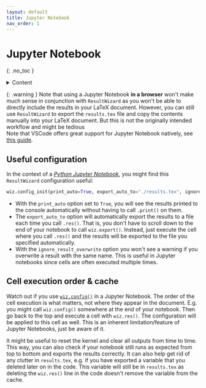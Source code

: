 ```yaml
---
layout: default
title: Jupyter Notebook
nav_order: 1
---
```


# Jupyter Notebook
{: .no_toc }

<details markdown="block">
  <summary>
    Content
  </summary>
  {: .text-delta }

- TOC
{:toc}

</details>

{: .warning }
Note that using a Jupyter Notebook **in a browser** won't make much sense in conjunction with `ResultWizard` as you won't be able to directly include the results in your LaTeX document. However, you can still use `ResultWizard` to export the `results.tex` file and copy the contents manually into your LaTeX document. But this is not the originally intended workflow and might be tedious
<br>Note that VSCode offers great support for Jupyter Notebook natively, see [this guide](https://code.visualstudio.com/docs/datascience/jupyter-notebooks).

## Useful configuration

In the context of a [*Python Jupyter Notebook*](https://jupyter.org/), you might find this `ResultWizard` configuration useful:
```py
wiz.config_init(print_auto=True, export_auto_to="./results.tex", ignore_result_overwrite=True)
```
- With the `print_auto` option set to `True`, you will see the results printed to the console automatically without having to call `.print()` on them.
- The `export_auto_to` option will automatically export the results to a file each time you call `.res()`. That is, you don't have to scroll down to the end of your notebook to call `wiz.export()`. Instead, just execute the cell where you call `.res()` and the results will be exported to the file you specified automatically.
- With the `ignore_result_overwrite` option you won't see a warning if you overwrite a result with the same name. This is useful in Jupyter notebooks since cells are often executed multiple times.


## Cell execution order & cache

Watch out if you use [`wiz.config()`](/api/config) in a Jupyter Notebook. The order of the cell execution is what matters, not where they appear in the document. E.g. you might call `wiz.config()` somewhere at the end of your notebook. Then go back to the top and execute a cell with `wiz.res()`. The configuration will be applied to this cell as well. This is an inherent limitation/feature of Jupyter Notebooks, just be aware of it.

It might be useful to reset the kernel and clear all outputs from time to time. This way, you can also check if your notebook still runs as expected from top to bottom and exports the results correctly. It can also help get rid of any clutter in `results.tex`, e.g. if you have exported a variable that you deleted later on in the code. This variable will still be in `results.tex` as deleting the `wiz.res()` line in the code doesn't remove the variable from the cache.
